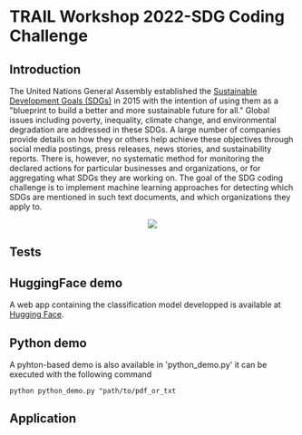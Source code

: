 # TRAIL Workshop 2022-SDG Coding Challenge

## Introduction

The United Nations General Assembly established the [Sustainable Development Goals (SDGs)](https://sdgs.un.org/goals) in 2015 with the intention of using them as a "blueprint to build a better and more sustainable future for all." Global issues including poverty, inequality, climate change, and environmental degradation are addressed in these SDGs. A large number of companies provide details on how they or others help achieve these objectives through social media postings, press releases, news stories, and sustainability reports. There is, however, no systematic method for monitoring the declared actions for particular businesses and organizations, or for aggregating what SDGs they are working on.
The goal of the SDG coding challenge is to implement machine learning approaches for detecting which SDGs are mentioned in such text documents, and which organizations they apply to.

<p align="center">
  <img src="https://user-images.githubusercontent.com/70629561/188598571-b4962be3-1aa1-4d57-b2b8-7cc473e6afd4.png"
</p>

## Tests

## HuggingFace demo

A web app containing the classification model developped is available at [Hugging Face](https://huggingface.co/spaces/DelinteNicolas/SDG).

## Python demo

A pyhton-based demo is also available in 'python_demo.py' it can be executed with the following command

```
python python_demo.py "path/to/pdf_or_txt
```

## Application
